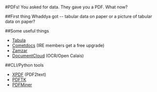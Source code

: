 #PDFs!
You asked for data. They gave you a PDF. What now?

##First thing
Whaddya got -- tabular data on paper or a picture of tabular data on paper?

##Some useful things
<ul>
<li><a href="http://tabula.technology/">Tabula</a></li>
<li><a href="http://www.cometdocs.com/">Cometdocs</a> (IRE members get a free upgrade)</li>
<li><a href="http://www.zamzar.com/">Zamzar</a></li>
<li><a href="http://www.documentcloud.org/">DocumentCloud</a> (OCR/Open Calais)</li>
</ul>

##CLI/Python tools
<ul>
<li><a href="http://www.foolabs.com/xpdf/download.html">XPDF</a> (PDF2text)</li>
<li><a href="https://www.pdflabs.com/tools/pdftk-the-pdf-toolkit/">PDFTK</a></li>
<li><a href="https://euske.github.io/pdfminer/">PDFMiner</a></li>
</ul>